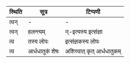 | स्थिति | सूत्र | टिप्पणी |
| ----- | ------- | ------ |
| त्वन् | - | - |
| त्वन् | हलन्त्यम् | न्-इत्यस्य इत्संज्ञा |
| त्व | तस्य लोपः | इत्संज्ञकस्य लोपः |
| त्व | आर्धधातुकं शेषः | अशित्त्वात् कृत् आर्धधातुकम् |
